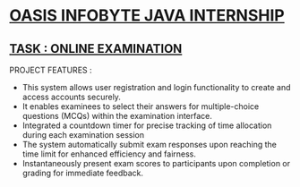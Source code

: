 <h1><u>OASIS INFOBYTE JAVA INTERNSHIP</u></h1>

<h2><u>TASK : ONLINE EXAMINATION  </u></h2>

PROJECT FEATURES : 
- This system allows user registration and login functionality to create and access accounts securely.
- It enables examinees to select their answers for multiple-choice questions (MCQs) within the examination interface.
- Integrated a countdown timer for precise tracking of time allocation during each examination session
- The system automatically submit exam responses upon reaching the time limit for enhanced efficiency and fairness.
- Instantaneously present exam scores to participants upon completion or grading for immediate feedback.
